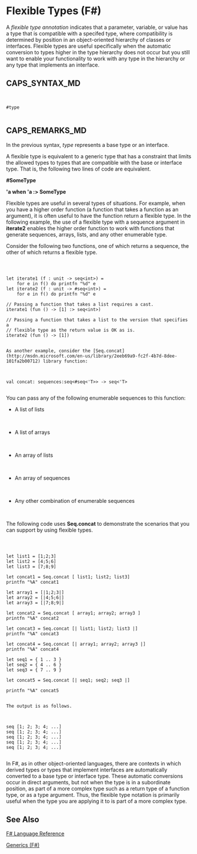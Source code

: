 # Flexible Types (F#)

A *flexible type annotation* indicates that a parameter, variable, or value has a type that is compatible with a specifed type, where compatibility is determined by position in an object-oriented hierarchy of classes or interfaces. Flexible types are useful specifically when the automatic conversion to types higher in the type hierarchy does not occur but you still want to enable your functionality to work with any type in the hierarchy or any type that implements an interface.


## CAPS_SYNTAX_MD



```


#type


```



## CAPS_REMARKS_MD
In the previous syntax, *type* represents a base type or an interface.

A flexible type is equivalent to a generic type that has a constraint that limits the allowed types to types that are compatible with the base or interface type. That is, the following two lines of code are equivalent.

**#SomeType**

**'a when 'a :&gt; SomeType**

Flexible types are useful in several types of situations. For example, when you have a higher order function (a function that takes a function as an argument), it is often useful to have the function return a flexible type. In the following example, the use of a flexible type with a sequence argument in **iterate2** enables the higher order function to work with functions that generate sequences, arrays, lists, and any other enumerable type.

Consider the following two functions, one of which returns a sequence, the other of which returns a flexible type.



```



let iterate1 (f : unit -> seq<int>) =
    for e in f() do printfn "%d" e
let iterate2 (f : unit -> #seq<int>) =
    for e in f() do printfn "%d" e

// Passing a function that takes a list requires a cast.
iterate1 (fun () -> [1] :> seq<int>)

// Passing a function that takes a list to the version that specifies a
// flexible type as the return value is OK as is.
iterate2 (fun () -> [1])


```



    As another example, consider the [Seq.concat](http://msdn.microsoft.com/en-us/library/2eeb69a9-fc2f-4b7d-8dee-101fa2b00712) library function:




```


val concat: sequences:seq<#seq<'T>> -> seq<'T>


```


You can pass any of the following enumerable sequences to this function:


- A list of lists
<br />

- A list of arrays
<br />

- An array of lists
<br />

- An array of sequences
<br />

- Any other combination of enumerable sequences
<br />

The following code uses **Seq.concat** to demonstrate the scenarios that you can support by using flexible types.



```



let list1 = [1;2;3]
let list2 = [4;5;6]
let list3 = [7;8;9]

let concat1 = Seq.concat [ list1; list2; list3]
printfn "%A" concat1

let array1 = [|1;2;3|]
let array2 = [|4;5;6|]
let array3 = [|7;8;9|]

let concat2 = Seq.concat [ array1; array2; array3 ]
printfn "%A" concat2

let concat3 = Seq.concat [| list1; list2; list3 |]
printfn "%A" concat3

let concat4 = Seq.concat [| array1; array2; array3 |]
printfn "%A" concat4

let seq1 = { 1 .. 3 }
let seq2 = { 4 .. 6 }
let seq3 = { 7 .. 9 }

let concat5 = Seq.concat [| seq1; seq2; seq3 |]

printfn "%A" concat5


```



    The output is as follows.




```


seq [1; 2; 3; 4; ...]
seq [1; 2; 3; 4; ...]
seq [1; 2; 3; 4; ...]
seq [1; 2; 3; 4; ...]
seq [1; 2; 3; 4; ...]


```


In F#, as in other object-oriented languages, there are contexts in which derived types or types that implement interfaces are automatically converted to a base type or interface type. These automatic conversions occur in direct arguments, but not when the type is in a subordinate position, as part of a more complex type such as a return type of a function type, or as a type argument. Thus, the flexible type notation is primarily useful when the type you are applying it to is part of a more complex type.


## See Also
[F&#35; Language Reference](F%23+Language+Reference.md)

[Generics &#40;F&#35;&#41;](Generics+%28F%23%29.md)

